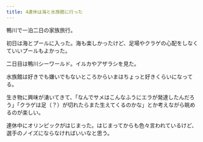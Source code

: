 ```yaml
---
title: 4連休は海と水族館に行った
---
```


鴨川で一泊二日の家族旅行。

初日は海とプールに入った。海も楽しかったけど、足場やクラゲの心配をしなくていいプールもよかった。

二日目は鴨川シーワールド。イルカやアザラシを見た。

水族館は好きでも嫌いでもないところからいまはちょっと好きくらいになってる。

生き物に興味が湧いてきて、「なんでサメはこんなふうにエラが発達したんだろう」「クラゲは足（？）が切れたらまた生えてくるのかな」とか考えながら眺めるのが楽しい。

連休中にオリンピックがはじまった。はじまってからも色々言われているけど、選手のノイズにならなければいいなと思う。
